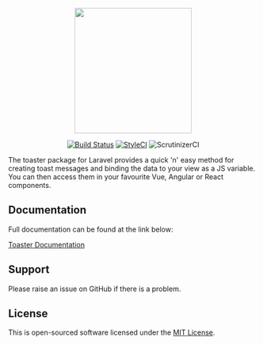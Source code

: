 <p align="center">
    <img src="http://docs.laralabs.uk/toaster/images/toaster_logo_text.png" height="253px" width="236px" />
</p>
<p align="center">
<a href="https://travis-ci.org/Laralabs/toaster"><img src="https://travis-ci.org/Laralabs/toaster.svg?branch=master" alt="Build Status"></a>
<a href="https://styleci.io/repos/103109905"><img src="https://styleci.io/repos/103109905/shield?branch=master" alt="StyleCI"></a>
<img src="https://scrutinizer-ci.com/g/Laralabs/toaster/badges/quality-score.png?b=master" alt="ScrutinizerCI">
</p>
The toaster package for Laravel provides a quick 'n' easy method for creating toast messages and binding the data to your view as a JS variable. You can then access them in your favourite Vue, Angular or React components.

## Documentation

Full documentation can be found at the link below: 

[Toaster Documentation](http://docs.laralabs.uk/toaster)

## Support
Please raise an issue on GitHub if there is a problem.

## License
This is open-sourced software licensed under the [MIT License](http://opensource.org/licenses/MIT).